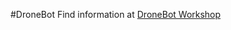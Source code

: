 #DroneBot
Find information at [DroneBot Workshop](https://dronebotworkshop.com/servo-motors-with-arduino/)